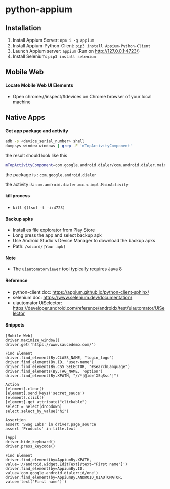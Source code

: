 # python-appium

## Installation
1. Install Appium Server: `npm i -g appium`
2. Install Appium-Python-Client: `pip3 install Appium-Python-Client`
3. Launch Appium server: `appium` (Run on http://127.0.0.1:4723/)
4. Install Selenium: `pip3 install selenium` 

## Mobile Web
#### Locate Mobile Web UI Elements
- Open chrome://inspect/#devices on Chrome browser of your local machine

## Native Apps
#### Get app package and activity
```bash
adb -s <device_serial_number> shell 
dumpsys window windows | grep -E 'mTopActivityComponent'
```
the result should look like this
```bash
mTopActivityComponent=com.google.android.dialer/com.android.dialer.main.impl.MainActivity
```
the package is : `com.google.android.dialer`

the activity is: `com.android.dialer.main.impl.MainActivity`

#### kill process
- `kill $(lsof -t -i:4723)`

#### Backup apks
- Install es file explorator from Play Store
- Long press the app and select backup apk
- Use Android Studio's Device Manager to download the backup apks
- Path: `/sdcard/[Your apk]`
#### Note
- The `uiautomatorviewer` tool typically requires Java 8


#### Reference
- python-client doc: https://appium.github.io/python-client-sphinx/
- selenium doc: https://www.selenium.dev/documentation/
- uiautomator UiSelector: https://developer.android.com/reference/androidx/test/uiautomator/UiSelector

#### Snippets
```text
[Mobile Web]
driver.maximize_window()
driver.get('https://www.saucedemo.com/')

Find Element
driver.find_element(By.CLASS_NAME, "login_logo")
driver.find_element(By.ID, 'user-name')
driver.find_element(By.CSS_SELECTOR, "#searchLanguage")
driver.find_elements(By.TAG_NAME, 'option')
driver.find_element(By.XPATH, "//*[@id='XSqSsc']")

Action
[element].clear()
[element].send_keys('secret_sauce')
[element].click()
[element].get_attribute("clickable")
select = Select(dropdown)
select.select_by_value("hi")

Assertion
assert 'Swag Labs' in driver.page_source
assert 'Products' in title.text

[App]
driver.hide_keyboard()
driver.press_keycode()

Find Element
driver.find_element(by=AppiumBy.XPATH, value='//android.widget.EditText[@text="First name"]')
driver.find_element(by=AppiumBy.ID, value='com.google.android.dialer:id/one')
driver.find_element(by=AppiumBy.ANDROID_UIAUTOMATOR, value='text("First name")')


```


